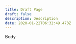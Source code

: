 ```yaml
---
title: Draft Page
draft: false
description: Description
date: 2020-01-22T06:32:49.473Z
---
```


Body
